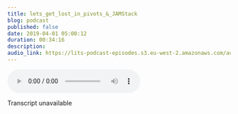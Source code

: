 ```yaml
---
title: lets_get_lost_in_pivots_&_JAMStack
blog: podcast
published: false
date: 2019-04-01 05:00:12
duration: 00:34:16
description:
audio_link: https://lits-podcast-episodes.s3.eu-west-2.amazonaws.com/audio/lets_get_lost_in_pivots_and_JAMStack.wav
---
```

<div class='row'><audio controls src='https://lits-podcast-episodes.s3.eu-west-2.amazonaws.com/audio/lets_get_lost_in_pivots_and_JAMStack.wav' class='col-md-12'>
      Your browser does not support the <code>audio</code> element.
    </audio></div>

Transcript unavailable

[//]: # (earlier this year or maybe late last year, I said I was going to become a contractor. I'm just gonna be very wrote. You and Booth source. I am your host Lalla. And this week's episode I'm gonna be talking about pivots in your career, Um, on learning new skills and stuff like that on DH in the source. I'm going to be talking about Jump stack. What is Jam Stack? Who is Jam Stack? Why do you even care about Jam Stack? Alex? We just learned about it this week. Also S O. Yeah, let's get into it. So I'm going to start with good news, Richard. I mean, it's not like this badge in years that there's no bad news. There's just good news, which is that I got a new job as a technical support engineer. Now, if you've been following me for a little while, you will know that earlier this year or maybe late last year, I said I was going to become a contractor. I'm just going to be very rude you and just let you know that that was a lie. I have had projects that I've done in this time A few projects. They've been pretty small things. But to say that I was a contractor Boy, I don't know if I can always say that. I can't say that I chilled for a lot of the time. I experimented of other things. I got my doubled in other things. Added workshops, dude, office hours, which I still do. Office hours on DH by officers. I just mean like, you've got a problem with your code. Anyone? An extra set of eyes. I'm basically a professional rubber duck. You're not agents of eyes on DH. I will help you for free for half an hour. That's it on. Do you know I did stuff? I was still coding, But Zalazar, contractor contracting for light, Professionally seeking out clients. That's not really something I did. There are projects I did that I got paid for, but they were few and far between, and I didn't put much effort into quote unquote contracting. So now I'm back in permanent employment. And the main reason for me being back in permanent employment is cause, as you know, going to school, um, at there this year on DH. I just want to make sure I have money constant continuous stream money. I realised that looking for clients is not something I like to do what I want to do. So, yeah. In this time, I want as little headache as possible. So let me just work for someone who's just gonna pay me when I need to get paid. Right? So that's why I've got a new job. Now. I'm a technical support engineer, which means I have pivoted slightly. I'm no longer product engineer. A product engineer is someone who works on the main products right? And builds new features, codes new things and is always quoting code in code and code and coding. I don't do that anymore. Um, I now help other people with their stuff. So if you're using opposite the company I'm working for So raku Koroku allow you to deploy your websites your web APS in a safe, easiest way. And that's it, in a nutshell. Basically, But, um, yeah, I help other people with their hats. Sir, you're using her the Harajuku platform. You run into a snag, you need some help. Um, you go. I'm gonna help you. I may be coding what I will be coding, but nowhere near as much as I may go weeks without quoting right. It's more about supporting. It's more about offering technical support, as the job title says to people that use the platform. Yeah, I'm a talk. I may I may have another episode where I talk more in detail, but like the interview process and stuff like that, because I think the interview process was pretty decent. It was definitely one of the more because I applied for a few jobs and it was definitely one of the more karma ones, at least stressful ones. Maybe because I didn't have to do a code to test. I did have to do a test, but it wasn't a code test in the way of a typical code test, so that helped a lot for me. The test I had to do was a written test, and it was just It was more analysing my ability, Teo problem solved and search for information, find information and give information in a way that's understandable, essentially, but yeah, so I've pivoted and it was totally accidental. It was no intentional, and it wasn't until halfway through the interview process for this that even seriously considered other tech jobs that I could possibly do. So why did I even apply for this job in the first instance? Um, so it was I was on Twitter and the person who is now going to be my manager, Xavier, he posted it to eat. That was basically like, Hey, we're hiring at her Roku in the tech industry who are accused a pretty big name. They host a lot ofthe websites on Web, perhaps. Right. So you know, Hiro, please begin the game and their own by self source. And so is that all right, while Hiroko's hiring, you know, retweeted it on our kind of Latin and other people might be interested in this, but also my curiosity was put right, their remote companies, and they fit like the criteria that I wanted in terms ofthe working remotely. And so I miss it. I tweeted him. And also it's like, Hey, are there any like black women? Women of colour? I can speak Teo. There are no black woman, no woman of colour on the team. So he put me in touch of a woman called Anne. And before I spoke to Annie, I did my Google's wass glass door, saying about working at her recruit. Now it's a bit hard because her focus, a subsidiary ofthe Cells, fools. And so there's a lot off, like mix up on, blend up When it comes to finding information specific to Harajuku, we and not on no information, that's like we'll have sell source if that makes sense. So I got my Google's Got grass when I saw a negative review. I do not necessary let negative views cloud my judgement, depending on what the negative says on this particular review was like, You know, women get promoted, but don't get supported in the rolls. For me, that's a red flag, and that's enough for it for me to kind of bring that up. So I I spoke to Annie, and I was just, you know, after all these questions, I don't remember exactly rocks there, but it was all questions around like how you supported as an engineer and, you know, career progression and stuff like this stuff of that nature. And she replied, as you applied in so much detail on DH was seemingly very upfront and honest. I say seemingly because I won't know until I start. But so far, so good. Sounds all right. Let me see what this application saying. Because you know what if the applications long, I may, you know, chill on that for a little while. You know, I need to set aside time, tio, apply. And, like, write out my answers And because, you know, if you have to submit a cover letter, you need dedicated time to write the cover letter and all of this. Um, And as I said, I was applying for a few jobs at the time anyway, so I looked at Operation Process, and it was dead easy. I'd ever think I needed to see a couple. It I might have, but I think I did. And it was just like a form you fill in a form with your employment history, and I was pretty much it on DH. Then any, um, referred, not referred. She gave me a rough. No. What's that thing begins where ours all she did it. Oh, she did refer me. She Yeah, she referred me. She didn't give me a reference. She referred me because I got referral from any. And I think that kind of like, makes you special in their system or something. And so the recruiters are like, Oh, that's on his birth for referred by someone who already works in. So let's listen to what they have to say kind of thing. I think I think I think I don't know. So anyway, um, that kind of was the start right now, As I said to like, I only applied because the application was easy. I got to talk to any before I applied and the emails exchange of any very honest That was important to me. But I still wasn't listening, thinking about pivoting. What I knew is that technical support plays to my strengths. I like helping people. I like deep parking problems. I like I can. I don't mind reading about stuff I've been told in the past. Back. I'm really good at keeping people calm when it's like high pressure situations. I've been told in the past, and this is by people I've worked with, not just like my mom, which my bone probably wouldn't agree. I've been told in the past that I'm good at explaining things like Experian. Difficult technical things in ah, easier to understand the way, right? So these things kind of are part of technical support, and I realised that plays to my strengths. So why not? But it wasn't on. So, like, as I said halfway through the interview process, that was kind of like, Yo, actually, do I really want to be a product? Ngeny. Is that what I really want to do? And part of me felt like not being a product engineer meant that I would be kind of betraying myself. You know, all the people that said I couldn't do it and all the people that kind of like, you know, downplayed me there. Well, right and blah, blah, blah, blah, blah. Poland's foolishness is foolishness. If you're if you're thinking about, you know, switching or changing up for whatever reason on you know, those thoughts are going through your head. I'm here to tell you now. Saints brethren is nonsense. So I went through all of that and I had a friend who told me yet it's us. That's nonsense On I decided to consider other things outside of product engineering on a woman who I was in contact with Tullio. Her name is Margaret. Margaret is a wonderful, wonderful person who is very light when I say people you know who are really about being inclusive. She's one of them that she's about, you know, let 20 Year give you money to do your thing on DH. That's actually how we got in touch. And when I told her that blackguard tech, we're no longer doing anything like that anymore on DH, you know, I put her in touch of other people who may benefit on DH. She liked her clothes in a message to me was like We are hiring at the moment. Please Look, our job board would love to not refer you whatever. And that was kind of like the star of me looking at outside other jobs on DH Tulio again. It's a company that I would like to look at or was one of the company's on my lists off cos I would like to Catalina Roku and a few others on DSO. Tulio, I was like Theirjob board is there. If you're looking for a job right now, please go to two alleged job boards. They are hiring. They haven't paid me tto save this and maybe I should have collected some change before I said it, but do cheque out their job board. They're hiring for a load of roles or they were a few weeks back. Coolest, but they literally have so many different type of technical rolls. So you have, you know, developer advocates whose job it is to specifically do on boarding. You have developer advocates who's who do other things, and they have, like developer educators and all sorts of things. And then that kind of light sent me down a rabbit hole. What other tech jobs up out there on book I ox tutor and I did some Google. Any have people whose job it is to just like database engineers? You have all sorts you have most of our people who do like architect architecture on I don't mean like building architecture, that software architecture, that's all they do. And these are things that were part off jobs I've done before. Items are like I've had to think about software architecture for probably like much smaller services, but I've had to think about that stuff. I've had to, you know, deal with databases. Relational, unknown relational I've had to build on, you know build them and then use them extract data from them or that kind of stuff. You have people whose job it is to just do security and all of this, and you don't necessarily think What do I? What other jobs are there for me to do until you're in a position where it's like the job you're doing right now is not meeting your needs? Whether that's your dissatisfied or you know it's a harmful situation or whatever it is, right is usually not until you need Teo before you start thinking about what else is there. And for me, I wasn't even thinking necessary. E. I wasn't even a thing off like I needed to do was just the previous Abbas and was harmful, Sure, but product engineering, as a job was still is still a passion of mine is still something I like doing on I want to do and I will continue doing just not in the same capacity, right? So, apart from the job, being like harmful, other reasons to pivot is that something new interests you, right? There's something new that's come upon the scene, a new type of job. I mean data science wasn't a job until very, very recently, right? So something you comes up and she you know that, though That's interesting. I'm curious about that. Let me see what's about. I think it's really about in those kind of instances. It's really about your curiosity, allowing your curiosity to lead you right and not boxing yourself in Not saying this is what I am. This is what I'm always going to be more saying, like Oh, that's interesting. What What's that about? Um, and that's again, like wire apply for technical support roles because I was that. Oh, that's interesting. What's that about? And applications really easy. And let me just go for it and see what happens. So when it's like new interests and even if it's not new interests definitely allow yourself to be curious. Length. Stay no lesser on top, but be present in the industry what the new waves was happening. What the new technologies. While the new industries that are popping up within tech, you know, on are they interesting to you because boxing us often is, I mean and may be fine for you but also may not be in then. You don't want to get this position where it's not. And then you're kind of like looking desperately for something new to like, you know, with your appetite. But also, it could be another reason to prove it could be like a lack of jobs in the current field. And I think this is a very valid reason. Like, you know, May. We're not in a position where, you know there are a few product engineer worlds. There are loads of product engineer rules, but it's about you know, their product engineer roles for your language or your specific skills or your experience level. That's where things kind of get like eat on DH. I was talking to a friend recently, and he's looking for a junior engineer. Roll Ruby engineer. If you're hiring and you want a junior engineer re B engineer, I know somebody get in touch with me on DH. He was asking that should he ditch Ruby and move on to jobs grates? Because there are a lot more jobs quit rolls out there. Unfortunately, as a junior engineer, you're going to find it difficult to get your first job. Like thus, no one hires junior engineers, and that's a problem within the industry when I say no, I mean that in a general sense. Obviously, there are people who hire junior engineers. But generally speaking, there are not that many junior engineer jobs, and it's a big issue within the industry. So it doesn't really matter what language none. There are like a junior engineer jobs across the board now because there are more jobs, good jobs. You may be in a position to get more junior JavaScript jobs, Sure, but should you ditch, she do not invest time in one skill or, in this case, in one language over another language. My answer to that is no on. I don't think learning a new skill or new language is necessarily pivoting, and I don't think it missing needs to lead to a pivot unless you wanted to. In this case, he doesn't want it to. He wants to. He wants to be a real engineer, which is fine, but head things to consider Ren. Learn new skill as a programmer. Your job is to programme not necessarily to be a ruby programmer or job script programmer or in support. Insert language here, programmer. Your job is to programme, which is to tell computers what you need to tell them to do what you need them to do with the best tools on best languages to do that thing. So sometimes JavaScript is going to be the language, the best language and the best tool to use to do things we needed to do sometimes gonna be really sometimes going to PiS and sometimes Java. It depends what you needed to do, right? What? It depends on what your gold is right. That's not to say you need to learn everything under the sun, but it's to say that you don't have to learn just one thing at a time. You learn multiple skills to help make you bit more well rounded as an engineer's a programme around. And so when it comes to like Lennon and you skill what I said to him is that right? You're Dune Rail's by yourself in pretty comfortable doing that. You've got a list of other projects you want to build. Pick one on due in JavaScript with your mental. He's got a mental pick one and doing jazz group to your mental. You want to lower react, pick one and do in react. So you understand how these things work, right? Because really, programming is pretty much very, very similar across the board is just implemented in very different ways, right? Ultimately, it just comes down to how computers work by passing information from an input to memory, getting information for memory, passing it to the output, doing some stuff, some basic mathematical functions, and that's it. I've really simplified programming, but I mean, this is more complicated than that. But essentially, that's what's happening under the direct. So, um, when it comes to learning new skills, learning his skills doesn't say mean you have to ditch your old skills. I'm pivot to the new skills. And then that's the thing. It just you add, you know you grow, but you grow all your skills essentially right, Um, and it means that, especially when it comes to lack of jobs. If you have job script and you have Ruby now you can apply to job script on droopy jobs, or you have job scotch, maybe on Python. Now you can just you broaden your your fishing net good in your scope. So what if you don't know what you want? to pivot to. Well, that's where Google becomes autumn. A best friend. He may be in a situation where maybe there are lack of jobs, and it's not just enough to learn a new skill. Maybe you learnt all the skills for your field on DH. You know, good food is just not popping job of availability, or you are in a situation where it's not conducive to your working. It's not conducive, Tio. How you wanna work or learn or whatever, but you don't know what you wanna go. Two things that really helped me. Google what three things Google linked in on DH Looking at companies I want to work out so tech is very, very varied. As I said earlier, there are so many different kinds of roles in tech. The above technical on non technical on When you add a non technical rose, I mean, the porters gets bigger at on DH. What I did was, I looked at cos I want to look back and looked at their job listings on DH. Looked at what they're currently Harry for within their technical world, because I want to work like I still want to be able to work in, like Technical Rose. Um, and I saw a lot of stuff, as I said on studio to your home for, like, loads of stuff on DH, then also looking at cos you don't want to look and see what roles they're hiring for going on Facebook or toe the company. I don't want to work at Facebook, so but I can still get information on what kind of rules they hire for, and see if those roles you know who else is higher for those same kind of Rose? Lipton is a good one as well looking, That's for night looking at If the companies you wanna work at aren't hiring at the moment, search those companies on it and look at who works at those companies and look at what they're what that job rose are. And you know that. Oh, so even the this company got hired for database engineer. They have, like, two or three day base engineers there so that that's something I can look out for. Let me join their mailing this door. You know, whatever service they used to send out e mails about jobs or wherever s O yeah, linked in looking at current cos you wanna work out and Google, like Google Tech jobs like that. You just had sex times into Google and you see a lot of product engineer stuff. But you may see other things as well, you see, brought posts that go into different types of tech jobs and all of this kind of stuff. So, yeah, just if you don't know where you wanna go, look at what's out there and, you know, pick one or you might find you might discover that none of this interests you don't care about any of it. And maybe, you know, you want to, like, be a lawyer or a doctor or a carpenter or something. So, yeah, that's was my rumbly version, talking a little bit about, you know, pivoting your career and why you want to verses when two is what to be, etcetera, etcetera, etcetera. Now I will begin intothe about jam Stack s So jam stack What is jumps that clues jumps that Claridge jumps that cassette stamps that for too many times. By the way, the jam in jump stock is an acronym. The acronyms does with jobs. Goat AP Eyes of markup. I've spoken about AP eyes in our previous episode, but basically an AP eyes. Just a way to transport data from one application to another application, all from one service to another service through K, C. T. P. S or something else. But usually through https job script is a dynamic programming language similar to room, but usually run entirely on the client there Rod Java script servers. But we're going to get into that. Just quit is usually running title of the client. My client, I mean the part off the application that uses interact with, then mark up. I had such a Google, the definition of a markup language. I know what mark up language is in practise, but like the theory e so ah, markup language, according to Wikipedia, is a system for annotating a document in a way that isn't tactically distinguishable from the text. There's a lot of words basically hitched him out is a markup language because you've got the tax, which is what we would consider an annotation ofthe document. And then you've got the text in the tags, which is not an annotation, and you can tell the difference like there's a syntactic difference between the tag. I'm the texted in the tag. Um, so that's what the jam in jam stack stands for. Right? And so jump stack websites are sites that don't have a pre built serve are they don't rely on, you know, some kind of, um, back in language that ruby or no dope ison or anything like that to get up for money. They can just be running because they don't rely on any kind of best service now. Are they truly serving us? No, they're not. There is some sort of a running somewhere, but the developer doesn't have to think about building the sermon. They just deploy this site to somewhere that's already got servers on DH. Net It do its thing and it doesn't, as I said, need any server really pre built so that the developers built but their ruby person node php whatever. It's also according to the gems that but website a site that is, um, not built with the CMS. So not word prayers. Not squarespace Drew Paul Jr wherever it's not a CMS built site, and it's also not a single page trap that uses this amorphous surrendering to build for use on the server at one time. So an example of that would be probably like a back bone. Got JS website a single page up that builds the views at run type. The point ofthe jump stack is that use a markup language to pre build the fees before the proton mint before runtime s o. The stuff is pre built on is not building when it gets one is already built. So it I guess in a nutshell, it just simplifies what needs to be done Abstracts a lot of this service stuff into AP eyes. So your forms, for example, are calling hitting a p i n points instead of hitting in points within your application. And so an example is I am currently working on a project that is very simple projects, and this is reason why I decided to use jump stack for it because it's a very simple project. They have a bunch of static pages that do not change. So there's a bunch of hard coded hates tomorrow that is not dynamic. It doesn't change. It says the same thing every time going to the page. However, they want to be able to upload documents for their members, and that's it. That's his much interactivity. As much data that they need to collect or whatever they want to be. Ableto upload documents now because I'm using Net Unify Net Laffite. Some common boys called. They really have, you know, an authentication sign up sign in service. I can just add to my static websites I'd ever need to think about authentication taking care of me, taking care for me. Great. But I do need to think about how this upload is gonna work. And I don't think just to upload a few documents a month, like a couple documents a month, I need to build up a whole server, especially because the membership is very small. The people who would be up like us one person who would be uploaded these documents. Very, very small user base. I don't need a whole server to be storey on paying, you know, people to be storing this stuff for me and running this stuff in all of this. I just need to figure out how do I allow people to upload documents and see the documents they're uploaded without building this whole big monolith app does my jumps that comes into play because I can use a service like Amazon history as the place to hold the documents on what Amazon estimate on some other places. Do that cloud in area and some other places. They say you can have a form on your website and you can send data to Amazon s three through this form Just by submitting this form, Onda form is typically how you would submit data anywhere anyway. So even if you had your own service, you would use a form to submit the data. You'd use a form to upload the data, right. So Amazon STC, you know, have a form that looks like this has all these unique things right on your website. And with that, you can uploads and data to Amazon ist me. What then happens is Amazon est restores it for you See, basically esty, can it becomes like a database kind of. But they also give you an end point. Like while you're posting, I want to get into the degree off how forms. Look what you search. You posting data to Amazon s three times honestly receives that, and then creates a nice girl so that you could access that. Think so. Whether you posted a document, for example, on you posted your coursework document and you wanted to see that document a pdf version. Amazon s Terry will give you a link so that you can see that. So then what I wanted now do is once I've posted that form, I wanna get that link on because the link is easily gettable in that it follows a certain pattern. So the name of the location of the place where you put this document on the name of the file of the document is easy then form of JavaScript. Teo, create that link every time. Ah, form has been submitted. So when off Jobs got for miss admitted, I say it's a JavaScript. When this woman submitted get the name of the file and creating this link on, then appended to the page. I hope that I hope that made sense. But essentially you're using JavaScript. Teo upend things to the page. Once a form has been submitted and posted on its posted by hitting an AP I end point. Everything else is with HTML and CSS to make it look pretty so I don't need a whole serve our whole rose application to build this thing. I can literally just use job script that Amazon s three a p i on Hastings and I've got an application now that users can use to upload things on DH show the things they've uploaded. It is great. That's what Jam Stack is. There are some other examples off jumps that websites which I may just like putting the description or something, and also more information on James Stack in general. But it's actually just a nice, an easier way to build smaller applications that most of the time don't really need all this stuff. And also benefit is that it's cheap. Or do you really keep Toho jumps back from Frito like Penny's Pretty much so, Yeah, that is it for this week's episode, folks, I hope you enjoyed Remember to follow us on full of us. Follow me on Twitter at last in the source were lost in the source on soundcloud Apple Spotify everywhere pretty much tweet me If you've got any questions shared this retweet, all of that jazz. Thanks for listening. I see you next week)
